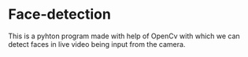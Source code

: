 # Face-detection
This is a pyhton program made with help of OpenCv with which we can detect faces in live video being input from the camera.
